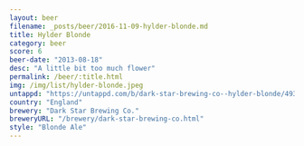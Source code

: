 ```yaml
---
layout: beer
filename: _posts/beer/2016-11-09-hylder-blonde.md
title: Hylder Blonde
category: beer
score: 6
beer-date: "2013-08-18"
desc: "A little bit too much flower"
permalink: /beer/:title.html
img: /img/list/hylder-blonde.jpeg
untappd: "https://untappd.com/b/dark-star-brewing-co--hylder-blonde/49330"
country: "England"
brewery: "Dark Star Brewing Co."
breweryURL: "/brewery/dark-star-brewing-co.html"
style: "Blonde Ale"
---
```

